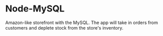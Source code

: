 # Node-MySQL
Amazon-like storefront with the MySQL. The app will take in orders from customers and deplete stock from the store's inventory. 
